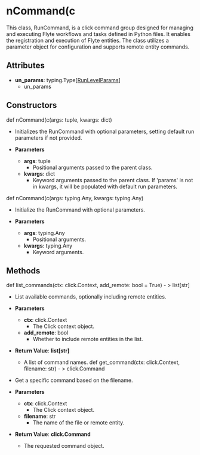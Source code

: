 # nCommand(c

This class, RunCommand, is a click command group designed for managing and executing Flyte workflows and tasks defined in Python files. It enables the registration and execution of Flyte entities. The class utilizes a parameter object for configuration and supports remote entity commands.

## Attributes

- **un_params**: typing.Type[[RunLevelParams](flytekit_clis_sdk_in_container_run_runlevelparams)]
  - un_params

## Constructors
def nCommand(c(args: tuple, kwargs: dict)
-  Initializes the RunCommand with optional parameters, setting default run parameters if not provided.
- **Parameters**

  - **args**: tuple
    - Positional arguments passed to the parent class.
  - **kwargs**: dict
    - Keyword arguments passed to the parent class. If &#x27;params&#x27; is not in kwargs, it will be populated with default run parameters.

def nCommand(c(args: typing.Any, kwargs: typing.Any)
-  Initialize the RunCommand with optional parameters.
- **Parameters**

  - **args**: typing.Any
    - Positional arguments.
  - **kwargs**: typing.Any
    - Keyword arguments.



## Methods
def list_commands(ctx: click.Context, add_remote: bool = True) - > list[str]
-  List available commands, optionally including remote entities.
- **Parameters**

  - **ctx**: click.Context
    - The Click context object.
  - **add_remote**: bool
    - Whether to include remote entities in the list.

- **Return Value**:
**list[str]**
  - A list of command names.
def get_command(ctx: click.Context, filename: str) - > click.Command
-  Get a specific command based on the filename.
- **Parameters**

  - **ctx**: click.Context
    - The Click context object.
  - **filename**: str
    - The name of the file or remote entity.

- **Return Value**:
**click.Command**
  - The requested command object.
